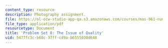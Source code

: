 ```yaml
---
content_type: resource
description: Photography assignment.
file: https://ol-ocw-studio-app-qa.s3.amazonaws.com/courses/mas-961-numeric-photography-fall-1998/5477fc3cb68c37ffcd9ab6555030d648_ps8.pdf
file_type: application/pdf
resourcetype: Document
title: 'Problem Set 8: The Issue of Quality'
uid: 5477fc3c-b68c-37ff-cd9a-b6555030d648
---
```

